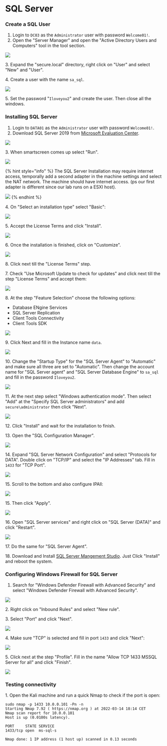 # SQL Server

### Create a SQL User

1. Login to `DC03` as the `Administrator` user with password `Welcome01!`.
2. Open the "Server Manager" and open the "Active Directory Users and Computers" tool in the tool section.

![](<../../../../.gitbook/assets/image (50).png>)

3\. Expand the "secure.local" directory, right click on "User" and select "New" and "User".

4\. Create a user with the name `sa_sql`.

![](<../../../../.gitbook/assets/image (11).png>)

5\. Set the password "`Iloveyou2`" and create the user. Then close all the windows.

### Installing SQL Server

1. Login to `DATA01` as the `Administrator` user with password `Welcome01!`.
2. Download SQL Server 2019 from [Microsoft Evaluation Center](https://www.microsoft.com/en-us/evalcenter/evaluate-sql-server-2019).

![](<../../../../.gitbook/assets/image (61).png>)

3\. When smartscreen comes up select "Run".

![](<../../../../.gitbook/assets/image (68).png>)

{% hint style="info" %}
The SQL Server Installation may require internet access, temporally add a second adapter in the machine settings and select the NAT network. The machine should have internet access. (ps our first adapter is different since our lab runs on a ESXI host).

![](<../../../../.gitbook/assets/image (62).png>)
{% endhint %}

4\. On "Select an installation type" select "Basic":

![](<../../../../.gitbook/assets/image (57).png>)

5\. Accept the License Terms and click "Install".

![](<../../../../.gitbook/assets/image (55).png>)

6\. Once the installation is finished, click on "Customize".

![](<../../../../.gitbook/assets/image (7).png>)

8\. Click next till the "License Terms" step.

7\. Check "Use Microsoft Update to check for updates" and click next till the step "License Terms" and accept them:

![](<../../../../.gitbook/assets/image (15).png>)

8\. At the step "Feature Selection" choose the following options:

* Database ENgine Services
* SQL Server Replication
* Client Tools Connectivity
* Client Tools SDK

![](<../../../../.gitbook/assets/image (14).png>)

9\. Click Next and fill in the Instance name `data`.

![](<../../../../.gitbook/assets/image (34).png>)

10\. Change the "Startup Type" for the "SQL Server Agent" to "Automatic" and make sure all three are set to "Automatic". Then change the account name for "SQL Server agent" and "SQL Server Database Engine" to `sa_sql` and fill in the password `Iloveyou2`.

![](<../../../../.gitbook/assets/image (56).png>)

11\. At the next step select "Windows authentication mode". Then select "Add" at the "Specify SQL Server administrators" and add `secure\administrator` then click "Next".&#x20;

![](<../../../../.gitbook/assets/image (58).png>)

12\. Click "Install" and wait for the installation to finish.

13\. Open the "SQL Configuration Manager".

![](<../../../../.gitbook/assets/image (44).png>)

14\. Expand "SQL Server Network Configuration" and select "Protocols for DATA". Double click on "TCP/IP" and select the "IP Addresses" tab. Fill in `1433` for "TCP Port".

![](<../../../../.gitbook/assets/image (26).png>)

15\. Scroll to the bottom and also configure IPAll:

![](<../../../../.gitbook/assets/image (13).png>)

15\. Then click "Apply".

![](<../../../../.gitbook/assets/image (28).png>)

16\. Open "SQL Server services" and right click on "SQL Server (DATA)" and click "Restart".

![](<../../../../.gitbook/assets/image (54).png>)

17\. Do the same for "SQL Server Agent".

18\. Download and Install [SQL Server Mangement Studio](https://docs.microsoft.com/en-us/sql/ssms/download-sql-server-management-studio-ssms?redirectedfrom=MSDN\&view=sql-server-ver15). Just Click "Install" and reboot the system.

### Configuring Windows Firewall for SQL Server

1. Search for "Windows Defender Firewall with Advanced Security" and select "Windows Defender Firewall with Advanced Security".

![](<../../../../.gitbook/assets/image (45).png>)

2\. Right click on "Inbound Rules" and select "New rule".

3\. Select "Port" and click "Next".

![](../../../../.gitbook/assets/image.png)

4\. Make sure "TCP" is selected and fill in port `1433` and click "Next":

![](<../../../../.gitbook/assets/image (59).png>)

5\. Click next at the step "Profile". Fill in the name "Allow TCP 1433 MSSQL Server for all" and click "Finish".

![](<../../../../.gitbook/assets/image (17).png>)

### Testing connectivity

1\. Open the Kali machine and run a quick Nmap to check if the port is open:

```
sudo nmap -p 1433 10.0.0.101 -Pn -n
Starting Nmap 7.92 ( https://nmap.org ) at 2022-03-14 18:14 CET
Nmap scan report for 10.0.0.101
Host is up (0.0100s latency).

PORT     STATE SERVICE
1433/tcp open  ms-sql-s

Nmap done: 1 IP address (1 host up) scanned in 0.13 seconds
                                                             
```
